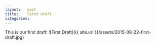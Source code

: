 ```yaml
---
layout:   post
title:    First draft
categories:
---
```


This is our first draft: ![First Draft]({{ site.url }}/assets/2015-08-22-first-draft.jpg)